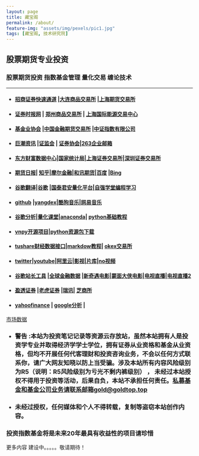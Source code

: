 ```yaml
---
layout: page
title: 藏宝阁
permalink: /about/
feature-img: "assets/img/pexels/pic1.jpg"
tags: [藏宝阁, 技术研究院]
---
```


## 股票期货专业投资 

### 股票期货投资  指数基金管理   量化交易  缠论技术



**** 
* #### [招商证券快速通道](https://xtrade.newone.com.cn/ssologin?t=jykstd) |[大连商品交易所](http://www.dce.com.cn/)  |[上海期货交易所](http://www.shfe.com.cn/)
* #### [证券时报网](http://www.stcn.com)   | [郑州商品交易所](http://www.czce.com.cn/)  | [上海国际能源交易中心](http://www.ine.cn/)
* #### [基金业协会](http://www.amac.org.cn/) |[中国金融期货交易所](http://www.cffex.com.cn/)  |[中证指数有限公司](http://www.csindex.com.cn/)
* #### [巨潮资讯](http://www.cninfo.com.cn) |[证监会](http://www.csrc.gov.cn/) | [证券协会](https://www.sac.net.cn/)|[263企业邮箱](http://mail.263.net/)
* #### [东方财富数据中心](http://data.eastmoney.com/center/)|[国家统计局](http://www.stats.gov.cn/)|[上海证券交易所](http://www.sse.com.cn/)|[深圳证券交易所](http://www.szse.cn/)
* ####  [期货日报](http://www.qhrb.com.cn/)| [知乎](https://www.zhihu.com/people/pp88.top/activities)|[摩尔金融](https://www.moer.cn/)|[和讯期货](http://futures.hexun.com/)|[百度](https://baidu.com)  |[Bing](https://cn.bing.com/)
* ####  [谷歌翻译](https://translate.google.cn/)|[谷歌](https://google.com) |[国泰君安量化平台](https://quant.gtja.com/)|[自强学堂编程学习](https://code.ziqiangxuetang.com/)
* #### [github](https://github.com)   |[yangdex](https://connect.yandex.ru/portal/services/webmaster/resources/pp88.top)|[酷狗音乐](https://www.kugou.com/yy/html/rank.html)|[网易音乐](https://music.163.com/#/discover/toplist?id=2250011882)
* #### [谷歌分析](https://analytics.google.com/analytics/academy/)|[量化课堂](https://www.joinquant.com/study?f=home&m=memu)|[anaconda](https://www.anaconda.com/)| [python基础教程](https://www.runoob.com/python/python-tutorial.html)
* #### [vnpy开源项目](https://github.com/wdgwz/vnpy)|[python资源包下载](https://www.lfd.uci.edu/~gohlke/pythonlibs/#lxml)
* #### [tushare财经数据接口](http://www.waditu.cn/classifying.html#id10)|[markdow教程](https://www.runoob.com/markdown/md-tutorial.html)| [okex交易所](https://www.okex.me/)
* #### [twitter](https://twitter.com/home)|[youtube](https://www.youtube.com)|[阿里云](https://www.aliyun.com/)|[影视](http://www.5nj.com)|[片库](https://www.pianku.tv)|[no视频](https://www.novipnoad.com)
* #### [谷歌站长工具](https://search.google.com/search-console) |[全球金融数据](https://cn.tradingview.com) |[新奇遇电影](https://www.newqiyu.com)|[蒙面大侠电影](https://www.mengmiandaxia.com)|[电视直播](http://m.iptv803.com)|[电视直播2](http://m.iptv206.com)
* #### [盈透证券](https://www.interactivebrokers.com) |[老虎证券](https://www.itiger.com/) |[瑞讯](https://swissquote.com)| [芝商所](https://www.cmegroup.com/)
* #### [yahoofinance](https://finance.yahoo.com/)  |  [google分析](https://analytics.google.com/analytics/web/)  | 

<!-- TradingView Widget BEGIN -->
<div class="tradingview-widget-container">
  <div class="tradingview-widget-container__widget"></div>
  <div class="tradingview-widget-copyright"><a href="https://cn.tradingview.com" rel="noopener" target="_blank"><span class="blue-text">市场数据</span></a></div>
  <script type="text/javascript" src="https://s3.tradingview.com/external-embedding/embed-widget-market-overview.js" async>
  {
  "colorTheme": "light",
  "dateRange": "12m",
  "showChart": true,
  "locale": "zh_CN",
  "largeChartUrl": "",
  "isTransparent": false,
  "width": "400",
  "height": "660",
  "plotLineColorGrowing": "rgba(33, 150, 243, 1)",
  "plotLineColorFalling": "rgba(33, 150, 243, 1)",
  "gridLineColor": "rgba(233, 233, 234, 1)",
  "scaleFontColor": "rgba(120, 123, 134, 1)",
  "belowLineFillColorGrowing": "rgba(33, 150, 243, 0.12)",
  "belowLineFillColorFalling": "rgba(33, 150, 243, 0.12)",
  "symbolActiveColor": "rgba(33, 150, 243, 0.12)",
  "tabs": [
    {
      "title": "指数",
      "symbols": [
        {
          "s": "OANDA:SPX500USD",
          "d": "S&P 500"
        },
        {
          "s": "OANDA:NAS100USD",
          "d": "Nasdaq 100"
        },
        {
          "s": "FOREXCOM:DJI",
          "d": "Dow 30"
        },
        {
          "s": "INDEX:NKY",
          "d": "Nikkei 225"
        },
        {
          "s": "INDEX:DEU30",
          "d": "DAX Index"
        },
        {
          "s": "OANDA:UK100GBP",
          "d": "FTSE 100"
        }
      ],
      "originalTitle": "Indices"
    },
    {
      "title": "商品",
      "symbols": [
        {
          "s": "CME_MINI:ES1!",
          "d": "E-Mini S&P"
        },
        {
          "s": "CME:6E1!",
          "d": "Euro"
        },
        {
          "s": "COMEX:GC1!",
          "d": "Gold"
        },
        {
          "s": "NYMEX:CL1!",
          "d": "Crude Oil"
        },
        {
          "s": "NYMEX:NG1!",
          "d": "Natural Gas"
        },
        {
          "s": "CBOT:ZC1!",
          "d": "Corn"
        }
      ],
      "originalTitle": "Commodities"
    },
    {
      "title": "债券",
      "symbols": [
        {
          "s": "CME:GE1!",
          "d": "Eurodollar"
        },
        {
          "s": "CBOT:ZB1!",
          "d": "T-Bond"
        },
        {
          "s": "CBOT:UB1!",
          "d": "Ultra T-Bond"
        },
        {
          "s": "EUREX:FGBL1!",
          "d": "Euro Bund"
        },
        {
          "s": "EUREX:FBTP1!",
          "d": "Euro BTP"
        },
        {
          "s": "EUREX:FGBM1!",
          "d": "Euro BOBL"
        }
      ],
      "originalTitle": "Bonds"
    },
    {
      "title": "外汇",
      "symbols": [
        {
          "s": "FX:EURUSD"
        },
        {
          "s": "FX:GBPUSD"
        },
        {
          "s": "FX:USDJPY"
        },
        {
          "s": "FX:USDCHF"
        },
        {
          "s": "FX:AUDUSD"
        },
        {
          "s": "FX:USDCAD"
        }
      ],
      "originalTitle": "Forex"
    }
  ]
}
  </script>
</div>
<!-- TradingView Widget END -->

* ###  警告  :本站为投资笔记记录等资源云存放站，虽然本站拥有人是投资学专业并取得经济学学士学位，拥有证券从业资格和基金从业资格，但均不开展任何代客理财和投资咨询业务，不会以任何方式联系你，请广大网友知晓以防上当受骗。涉及本站所有内容风险级别为R5（说明：R5风险级别为亏光不剩内裤级别） ， 未经过本站授权不得用于投资等活动，后果自负，本站不承担任何责任。私募基金和基金公司业务请联系邮箱gold@goldtop.top 


* ###  未经过授权，任何媒体和个人不得转载，复制等盗窃本站创作内容。

### 投资指数基金将是未来20年最具有收益性的项目请珍惜 

更多内容 建设中。。。。。敬请期待！

